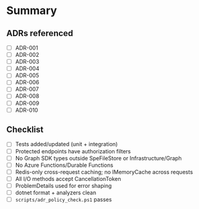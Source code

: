 
# Summary
<one-liner of what changed>

## ADRs referenced
- [ ] ADR-001
- [ ] ADR-002
- [ ] ADR-003
- [ ] ADR-004
- [ ] ADR-005
- [ ] ADR-006
- [ ] ADR-007
- [ ] ADR-008
- [ ] ADR-009
- [ ] ADR-010

## Checklist
- [ ] Tests added/updated (unit + integration)
- [ ] Protected endpoints have authorization filters
- [ ] No Graph SDK types outside SpeFileStore or Infrastructure/Graph
- [ ] No Azure Functions/Durable Functions
- [ ] Redis-only cross-request caching; no IMemoryCache across requests
- [ ] All I/O methods accept CancellationToken
- [ ] ProblemDetails used for error shaping
- [ ] dotnet format + analyzers clean
- [ ] `scripts/adr_policy_check.ps1` passes
